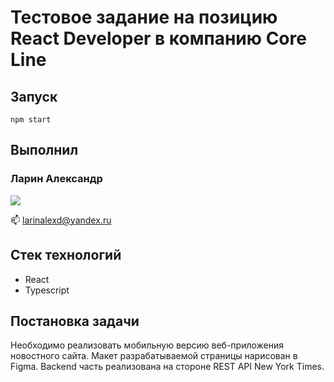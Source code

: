 # Тестовое задание на позицию React Developer в компанию Core Line

## Запуск

`npm start`

## Выполнил

<h3>
Ларин Александр
</h3>
<p>
   <a href="https://t.me/lallexd">
       <img src="https://img.shields.io/badge/Telegram-2CA5E0?style=for-the-badge&logo=telegram&logoColor=white"/>
   </a>
</p>
<p>
📫 <a href='mailto:larinalexd@yandex.ru'>larinalexd@yandex.ru</a>
</p>

## Стек технологий

- React
- Typescript

## Постановка задачи

Необходимо реализовать мобильную версию веб-приложения новостного сайта. Макет разрабатываемой страницы нарисован в Figma. Backend часть реализована на стороне REST API New York Times.